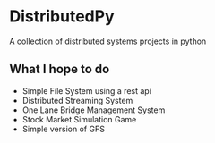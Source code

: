 # DistributedPy
A collection of distributed systems projects in python

## What I hope to do

* Simple File System using a rest api
* Distributed Streaming System
* One Lane Bridge Management System
* Stock Market Simulation Game
* Simple version of GFS
